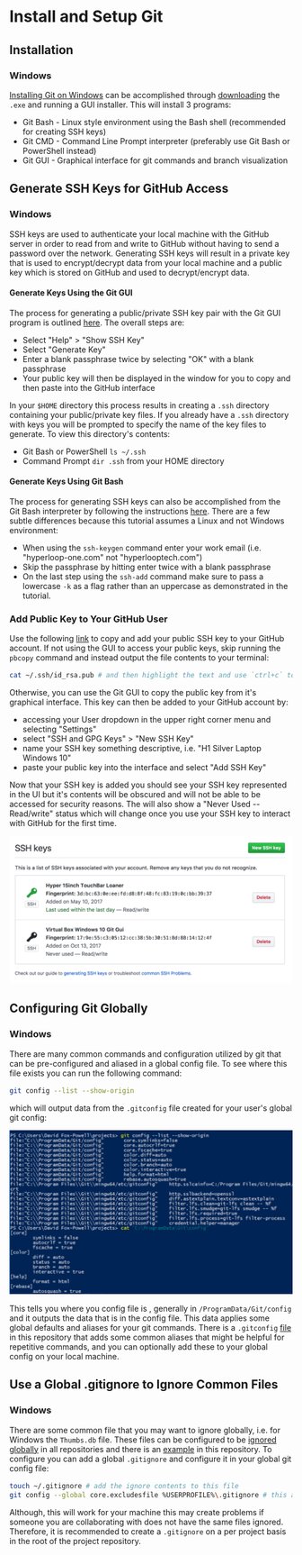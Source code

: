 # Install and Setup Git

## Installation

### Windows
[Installing Git on Windows](https://git-scm.com/book/en/v2/Getting-Started-Installing-Git#_installing_on_windows) can be accomplished through [downloading](https://git-scm.com/download/win) the `.exe` and running a GUI installer. This will install 3 programs:
- Git Bash - Linux style environment using the Bash shell (recommended for creating SSH keys)
- Git CMD - Command Line Prompt interpreter (preferably use Git Bash or PowerShell instead)
- Git GUI - Graphical interface for git commands and branch visualization

## Generate SSH Keys for GitHub Access

### Windows
SSH keys are used to authenticate your local machine with the GitHub server in order to read from and write to GitHub without having to send a password over the network. Generating SSH keys will result in a private key that is used to encrypt/decrypt data from your local machine and a public key which is stored on GitHub and used to decrypt/encrypt data.

#### Generate Keys Using the Git GUI
The process for generating a public/private SSH key pair with the Git GUI program is outlined [here](https://pagodabox.io/docs/setting_up_ssh-windows#using-the-git-gui). The overall steps are:
- Select "Help" > "Show SSH Key"
- Select "Generate Key"
- Enter a blank passphrase twice by selecting "OK" with a blank passphrase
- Your public key will then be displayed in the window for you to copy and then paste into the GitHub interface

In your `$HOME` directory this process results in creating a `.ssh` directory containing your public/private key files. If you already have a `.ssh` directory with keys you will be prompted to specify the name of the key files to generate. To view this directory's contents:
- Git Bash or PowerShell `ls ~/.ssh`
- Command Prompt `dir .ssh` from your HOME directory

#### Generate Keys Using Git Bash
The process for generating SSH keys can also be accomplished from the Git Bash interpreter by following the instructions [here](https://help.github.com/articles/generating-a-new-ssh-key-and-adding-it-to-the-ssh-agent/). There are a few subtle differences because this tutorial assumes a Linux and not Windows environment:
- When using the `ssh-keygen` command enter your work email (i.e. "hyperloop-one.com" not "hyperlooptech.com")
- Skip the passphrase by hitting enter twice with a blank passphrase
- On the last step using the `ssh-add` command make sure to pass a lowercase `-k` as a flag rather than an uppercase as demonstrated in the tutorial.

### Add Public Key to Your GitHub User
Use the following [link](https://help.github.com/articles/adding-a-new-ssh-key-to-your-github-account/) to copy and add your public SSH key to your GitHub account. If not using the GUI to access your public keys, skip running the `pbcopy` command and instead output the file contents to your terminal:
```sh
cat ~/.ssh/id_rsa.pub # and then highlight the text and use `ctrl+c` to copy the contents
```
Otherwise, you can use the Git GUI to copy the public key from it's graphical interface. This key can then be added to your GitHub account by:
- accessing your User dropdown in the upper right corner menu and selecting "Settings"
- select "SSH and GPG Keys" > "New SSH Key"
- name your SSH key something descriptive, i.e. "H1 Silver Laptop Windows 10"
- paste your public key into the interface and select "Add SSH Key"

Now that your SSH key is added you should see your SSH key represented in the UI but it's contents will be obscured and will not be able to be accessed for security reasons. The will also show a "Never Used -- Read/write" status which will change once you use your SSH key to interact with GitHub for the first time.

![SSH Url](/assets/ssh-key-unused.png)

## Configuring Git Globally

### Windows
There are many common commands and configuration utilized by git that can be pre-configured and aliased in a global config file. To see where this file exists you can run the following command:
```sh
git config --list --show-origin
```

which will output data from the `.gitconfig` file created for your user's global git config:

![SSH Url](/assets/git-config-global.png)

This tells you where you config file is , generally in `/ProgramData/Git/config` and it outputs the data that is in the config file. This data applies some global defaults and aliases for your git commands. There is a `.gitconfig` [file](/.gitconfig) in this repository that adds some common aliases that might be helpful for repetitive commands, and you can optionally add these to your global config on your local machine.

## Use a Global .gitignore to Ignore Common Files

### Windows
There are some common file that you may want to ignore globally, i.e. for Windows the `Thumbs.db` file. These files can be configured to be [ignored globally](https://gist.github.com/subfuzion/db7f57fff2fb6998a16c) in all repositories and there is an [example](/.gitignore) in this repository. To configure you can add a global `.gitignore` and configure it in your global git config file:

```sh
touch ~/.gitignore # add the ignore contents to this file
git config --global core.excludesfile %USERPROFILE%\.gitignore # this add the location of the .gitignore to your config file
```

Although, this will work for your machine this may create problems if someone you are collaborating with does not have the same files ignored. Therefore, it is recommended to create a `.gitignore` on a per project basis in the root of the project repository.
